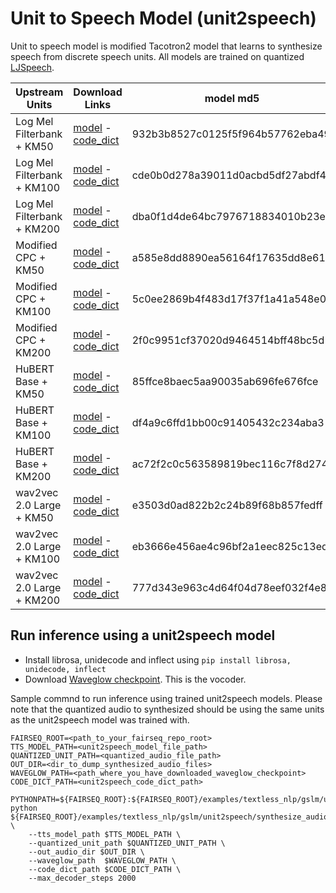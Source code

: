 # Unit to Speech Model (unit2speech)

Unit to speech model is modified Tacotron2 model that learns to synthesize speech from discrete speech units. All models are trained on quantized [LJSpeech](https://keithito.com/LJ-Speech-Dataset/).

Upstream Units | Download Links | model md5
|-|-|-
Log Mel Filterbank + KM50 | [model](https://dl.fbaipublicfiles.com/textless_nlp/gslm/logmel/tts_km50/tts_checkpoint_best.pt) - [code_dict](https://dl.fbaipublicfiles.com/textless_nlp/gslm/logmel/tts_km50/code_dict) | 932b3b8527c0125f5f964b57762eba49
Log Mel Filterbank + KM100 | [model](https://dl.fbaipublicfiles.com/textless_nlp/gslm/logmel/tts_km100/tts_checkpoint_best.pt) - [code_dict](https://dl.fbaipublicfiles.com/textless_nlp/gslm/logmel/tts_km100/code_dict) | cde0b0d278a39011d0acbd5df27abdf4
Log Mel Filterbank + KM200 | [model](https://dl.fbaipublicfiles.com/textless_nlp/gslm/logmel/tts_km200/tts_checkpoint_best.pt) - [code_dict](https://dl.fbaipublicfiles.com/textless_nlp/gslm/logmel/tts_km200/code_dict) | dba0f1d4de64bc7976718834010b23e7
Modified CPC + KM50 | [model](https://dl.fbaipublicfiles.com/textless_nlp/gslm/cpc/tts_km50/tts_checkpoint_best.pt) - [code_dict](https://dl.fbaipublicfiles.com/textless_nlp/gslm/cpc/tts_km50/code_dict) | a585e8dd8890ea56164f17635dd8e613
Modified CPC + KM100 | [model](https://dl.fbaipublicfiles.com/textless_nlp/gslm/cpc/tts_km100/tts_checkpoint_best.pt) - [code_dict](https://dl.fbaipublicfiles.com/textless_nlp/gslm/cpc/tts_km100/code_dict) | 5c0ee2869b4f483d17f37f1a41a548e0
Modified CPC + KM200 | [model](https://dl.fbaipublicfiles.com/textless_nlp/gslm/cpc/tts_km200/tts_checkpoint_best.pt) - [code_dict](https://dl.fbaipublicfiles.com/textless_nlp/gslm/cpc/tts_km200/code_dict) | 2f0c9951cf37020d9464514bff48bc5d
HuBERT Base + KM50 | [model](https://dl.fbaipublicfiles.com/textless_nlp/gslm/hubert/tts_km50/tts_checkpoint_best.pt) - [code_dict](https://dl.fbaipublicfiles.com/textless_nlp/gslm/hubert/tts_km50/code_dict) | 85ffce8baec5aa90035ab696fe676fce
HuBERT Base + KM100 | [model](https://dl.fbaipublicfiles.com/textless_nlp/gslm/hubert/tts_km100/tts_checkpoint_best.pt) - [code_dict](https://dl.fbaipublicfiles.com/textless_nlp/gslm/hubert/tts_km100/code_dict) | df4a9c6ffd1bb00c91405432c234aba3
HuBERT Base + KM200 | [model](https://dl.fbaipublicfiles.com/textless_nlp/gslm/hubert/tts_km200/tts_checkpoint_best.pt) - [code_dict](https://dl.fbaipublicfiles.com/textless_nlp/gslm/hubert/tts_km200/code_dict) | ac72f2c0c563589819bec116c7f8d274
wav2vec 2.0 Large + KM50 | [model](https://dl.fbaipublicfiles.com/textless_nlp/gslm/w2v2/tts_km50/tts_checkpoint_best.pt) - [code_dict](https://dl.fbaipublicfiles.com/textless_nlp/gslm/w2v2/tts_km50/code_dict) | e3503d0ad822b2c24b89f68b857fedff
wav2vec 2.0 Large + KM100 | [model](https://dl.fbaipublicfiles.com/textless_nlp/gslm/w2v2/tts_km100/tts_checkpoint_best.pt) - [code_dict](https://dl.fbaipublicfiles.com/textless_nlp/gslm/w2v2/tts_km100/code_dict) | eb3666e456ae4c96bf2a1eec825c13ed
wav2vec 2.0 Large + KM200 | [model](https://dl.fbaipublicfiles.com/textless_nlp/gslm/w2v2/tts_km200/tts_checkpoint_best.pt)  - [code_dict](https://dl.fbaipublicfiles.com/textless_nlp/gslm/w2v2/tts_km200/code_dict) | 777d343e963c4d64f04d78eef032f4e8

## Run inference using a unit2speech model
* Install librosa, unidecode and inflect using `pip install librosa, unidecode, inflect`
* Download [Waveglow checkpoint](https://dl.fbaipublicfiles.com/textless_nlp/gslm/waveglow_256channels_new.pt). This is the vocoder.

Sample commnd to run inference using trained unit2speech models. Please note that the quantized audio to synthesized should be using the same units as the unit2speech model was trained with.
```
FAIRSEQ_ROOT=<path_to_your_fairseq_repo_root>
TTS_MODEL_PATH=<unit2speech_model_file_path>
QUANTIZED_UNIT_PATH=<quantized_audio_file_path>
OUT_DIR=<dir_to_dump_synthesized_audio_files>
WAVEGLOW_PATH=<path_where_you_have_downloaded_waveglow_checkpoint>
CODE_DICT_PATH=<unit2speech_code_dict_path>

PYTHONPATH=${FAIRSEQ_ROOT}:${FAIRSEQ_ROOT}/examples/textless_nlp/gslm/unit2speech python ${FAIRSEQ_ROOT}/examples/textless_nlp/gslm/unit2speech/synthesize_audio_from_units.py \
    --tts_model_path $TTS_MODEL_PATH \
    --quantized_unit_path $QUANTIZED_UNIT_PATH \
    --out_audio_dir $OUT_DIR \
    --waveglow_path  $WAVEGLOW_PATH \
    --code_dict_path $CODE_DICT_PATH \
    --max_decoder_steps 2000
```
